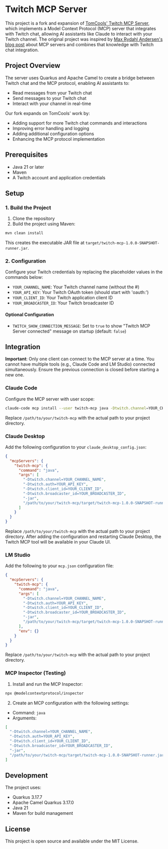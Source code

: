 # Twitch MCP Server

This project is a fork and expansion of [TomCools' Twitch MCP Server](https://github.com/tomcools/twitch-mcp), which implements a Model Context Protocol (MCP) server that integrates with Twitch chat, allowing AI assistants like Claude to interact with your Twitch channel. The original project was inspired by [Max Rydahl Andersen's blog post](https://quarkus.io/blog/mcp-server/) about MCP servers and combines that knowledge with Twitch chat integration.

## Project Overview

The server uses Quarkus and Apache Camel to create a bridge between Twitch chat and the MCP protocol, enabling AI assistants to:
- Read messages from your Twitch chat
- Send messages to your Twitch chat
- Interact with your channel in real-time

Our fork expands on TomCools' work by:
- Adding support for more Twitch chat commands and interactions
- Improving error handling and logging
- Adding additional configuration options
- Enhancing the MCP protocol implementation

## Prerequisites

- Java 21 or later
- Maven
- A Twitch account and application credentials

## Setup

### 1. Build the Project

1. Clone the repository
2. Build the project using Maven:
```bash
mvn clean install
```

This creates the executable JAR file at `target/twitch-mcp-1.0.0-SNAPSHOT-runner.jar`.

### 2. Configuration

Configure your Twitch credentials by replacing the placeholder values in the commands below:

- `YOUR_CHANNEL_NAME`: Your Twitch channel name (without the #)
- `YOUR_API_KEY`: Your Twitch OAuth token (should start with 'oauth:')
- `YOUR_CLIENT_ID`: Your Twitch application client ID  
- `YOUR_BROADCASTER_ID`: Your Twitch broadcaster ID

#### Optional Configuration

- `TWITCH_SHOW_CONNECTION_MESSAGE`: Set to `true` to show "Twitch MCP Server connected" message on startup (default: `false`)

## Integration

**Important**: Only one client can connect to the MCP server at a time. You cannot have multiple tools (e.g., Claude Code and LM Studio) connected simultaneously. Ensure the previous connection is closed before starting a new one.

### Claude Code

Configure the MCP server with user scope:

```bash
claude-code mcp install --user twitch-mcp java -Dtwitch.channel=YOUR_CHANNEL_NAME -Dtwitch.auth=YOUR_API_KEY -Dtwitch.client_id=YOUR_CLIENT_ID -Dtwitch.broadcaster_id=YOUR_BROADCASTER_ID -jar /path/to/your/twitch-mcp/target/twitch-mcp-1.0.0-SNAPSHOT-runner.jar
```

Replace `/path/to/your/twitch-mcp` with the actual path to your project directory.

### Claude Desktop

Add the following configuration to your `claude_desktop_config.json`:

```json
{
  "mcpServers": {
    "twitch-mcp": {
      "command": "java",
      "args": [
        "-Dtwitch.channel=YOUR_CHANNEL_NAME",
        "-Dtwitch.auth=YOUR_API_KEY",
        "-Dtwitch.client_id=YOUR_CLIENT_ID",
        "-Dtwitch.broadcaster_id=YOUR_BROADCASTER_ID",
        "-jar",
        "/path/to/your/twitch-mcp/target/twitch-mcp-1.0.0-SNAPSHOT-runner.jar"
      ]
    }
  }
}
```

Replace `/path/to/your/twitch-mcp` with the actual path to your project directory. After adding the configuration and restarting Claude Desktop, the Twitch MCP tool will be available in your Claude UI.

### LM Studio

Add the following to your `mcp.json` configuration file:

```json
{
  "mcpServers": {
    "twitch-mcp": {
      "command": "java",
      "args": [
        "-Dtwitch.channel=YOUR_CHANNEL_NAME",
        "-Dtwitch.auth=YOUR_API_KEY",
        "-Dtwitch.client_id=YOUR_CLIENT_ID",
        "-Dtwitch.broadcaster_id=YOUR_BROADCASTER_ID",
        "-jar",
        "/path/to/your/twitch-mcp/target/twitch-mcp-1.0.0-SNAPSHOT-runner.jar"
      ],
      "env": {}
    }
  }
}
```

Replace `/path/to/your/twitch-mcp` with the actual path to your project directory.

### MCP Inspector (Testing)

1. Install and run the MCP Inspector:
```bash
npx @modelcontextprotocol/inspector
```

2. Create an MCP configuration with the following settings:
- Command: `java`
- Arguments: 
```json
[
  "-Dtwitch.channel=YOUR_CHANNEL_NAME",
  "-Dtwitch.auth=YOUR_API_KEY",
  "-Dtwitch.client_id=YOUR_CLIENT_ID",
  "-Dtwitch.broadcaster_id=YOUR_BROADCASTER_ID",
  "-jar",
  "/path/to/your/twitch-mcp/target/twitch-mcp-1.0.0-SNAPSHOT-runner.jar"
]
```

## Development

The project uses:
- Quarkus 3.17.7
- Apache Camel Quarkus 3.17.0
- Java 21
- Maven for build management

## License

This project is open source and available under the MIT License.
